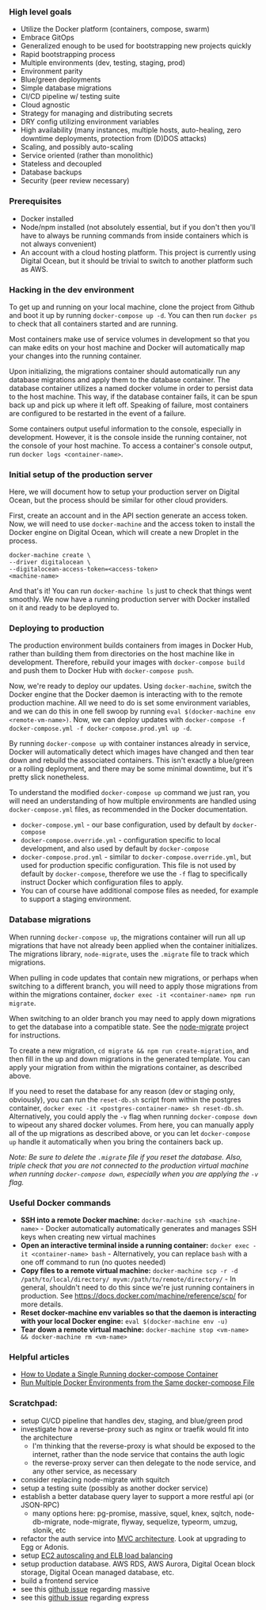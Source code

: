 ### High level goals

- Utilize the Docker platform (containers, compose, swarm)
- Embrace GitOps
- Generalized enough to be used for bootstrapping new projects quickly
- Rapid bootstrapping process
- Multiple environments (dev, testing, staging, prod)
- Environment parity
- Blue/green deployments
- Simple database migrations
- CI/CD pipeline w/ testing suite
- Cloud agnostic
- Strategy for managing and distributing secrets
- DRY config utilizing environment variables
- High availability (many instances, multiple hosts, auto-healing, zero downtime deployments, protection from (D)DOS attacks)
- Scaling, and possibly auto-scaling
- Service oriented (rather than monolithic)
- Stateless and decoupled
- Database backups
- Security (peer review necessary)

### Prerequisites

- Docker installed
- Node/npm installed (not absolutely essential, but if you don't then you'll have to always be running commands from inside containers which is not always convenient)
- An account with a cloud hosting platform. This project is currently using Digital Ocean, but it should be trivial to switch to another platform such as AWS.

### Hacking in the dev environment

To get up and running on your local machine, clone the project from Github and boot it up by running `docker-compose up -d`. You can then run `docker ps` to check that all containers started and are running.

Most containers make use of service volumes in development so that you can make edits on your host machine and Docker will automatically map your changes into the running container.

Upon initializing, the migrations container should automatically run any database migrations and apply them to the database container. The database container utilizes a named docker volume in order to persist data to the host machine. This way, if the database container fails, it can be spun back up and pick up where it left off. Speaking of failure, most containers are configured to be restarted in the event of a failure.

Some containers output useful information to the console, especially in development. However, it is the console inside the running container, not the console of your host machine. To access a container's console output, run `docker logs <container-name>`.

### Initial setup of the production server

Here, we will document how to setup your production server on Digital Ocean, but the process should be similar for other cloud providers.

First, create an account and in the API section generate an access token. Now, we will need to use `docker-machine` and the access token to install the Docker engine on Digital Ocean, which will create a new Droplet in the process.

```
docker-machine create \
--driver digitalocean \
--digitalocean-access-token=<access-token>
<machine-name>
```

And that's it! You can run `docker-machine ls` just to check that things went smoothly. We now have a running production server with Docker installed on it and ready to be deployed to.

### Deploying to production

The production environment builds containers from images in Docker Hub, rather than building them from directories on the host machine like in development. Therefore, rebuild your images with `docker-compose build` and push them to Docker Hub with `docker-compose push`.

Now, we're ready to deploy our updates. Using `docker-machine`, switch the Docker engine that the Docker daemon is interacting with to the remote production machine. All we need to do is set some environment variables, and we can do this in one fell swoop by running `eval $(docker-machine env <remote-vm-name>)`. Now, we can deploy updates with `docker-compose -f docker-compose.yml -f docker-compose.prod.yml up -d`.

By running `docker-compose up` with container instances already in service, Docker will automatically detect which images have changed and then tear down and rebuild the associated containers. This isn't exactly a blue/green or a rolling deployment, and there may be some minimal downtime, but it's pretty slick nonetheless.

To understand the modified `docker-compose up` command we just ran, you will need an understanding of how multiple environments are handled using `docker-compose.yml` files, as recommended in the Docker documentation.

- `docker-compose.yml` - our base configuration, used by default by `docker-compose`
- `docker-compose.override.yml` - configuration specific to local development, and also used by default by `docker-compose`
- `docker-compose.prod.yml` - similar to `docker-compose.override.yml`, but used for production specific configuration. This file is not used by default by `docker-compose`, therefore we use the `-f` flag to specifically instruct Docker which configuration files to apply.
- You can of course have additional compose files as needed, for example to support a staging environment.

### Database migrations

When running `docker-compose up`, the migrations container will run all up migrations that have not already been applied when the container initializes. The migrations library, `node-migrate`, uses the `.migrate` file to track which migrations.

When pulling in code updates that contain new migrations, or perhaps when switching to a different branch, you will need to apply those migrations from within the migrations container, `docker exec -it <container-name> npm run migrate`.

When switching to an older branch you may need to apply down migrations to get the database into a compatible state. See the [node-migrate](https://github.com/tj/node-migrate) project for instructions.

To create a new migration, `cd migrate && npm run create-migration`, and then fill in the up and down migrations in the generated template. You can apply your migration from within the migrations container, as described above.

If you need to reset the database for any reason (dev or staging only, obviously), you can run the `reset-db.sh` script from within the postgres container, `docker exec -it <postgres-container-name> sh reset-db.sh`. Alternatively, you could apply the `-v` flag when running `docker-compose down` to wipeout any shared docker volumes. From here, you can manually apply all of the up migrations as described above, or you can let `docker-compose up` handle it automatically when you bring the containers back up.

_Note: Be sure to delete the `.migrate` file if you reset the database. Also, triple check that you are not connected to the production virtual machine when running `docker-compose down`, especially when you are applying the `-v` flag._

### Useful Docker commands

- **SSH into a remote Docker machine:** `docker-machine ssh <machine-name>` - Docker automatically automatically generates and manages SSH keys when creating new virtual machines
- **Open an interactive terminal inside a running container:** `docker exec -it <container-name> bash` - Alternatively, you can replace `bash` with a one off command to run (no quotes needed)
- **Copy files to a remote virtual machine:** `docker-machine scp -r -d /path/to/local/directory/ myvm:/path/to/remote/directory/` - In general, shouldn't need to do this since we're just running containers in production. See https://docs.docker.com/machine/reference/scp/ for more details.
- **Reset docker-machine env variables so that the daemon is interacting with your local Docker engine:** `eval $(docker-machine env -u)`
- **Tear down a remote virtual machine:** `docker-machine stop <vm-name> && docker-machine rm <vm-name>`

### Helpful articles

- [How to Update a Single Running docker-compose Container](https://staxmanade.com/2016/09/how-to-update-a-single-running-docker-compose-container/)
- [Run Multiple Docker Environments from the Same docker-compose File](https://staxmanade.com/2016/07/run-multiple-docker-environments--qa--beta--prod--from-the-same-docker-compose-file-/)

### Scratchpad:

- setup CI/CD pipeline that handles dev, staging, and blue/green prod
- investigate how a reverse-proxy such as nginx or traefik would fit into the architecture
  - I'm thinking that the reverse-proxy is what should be exposed to the internet, rather than the node service that contains the auth logic
  - the reverse-proxy server can then delegate to the node service, and any other service, as necessary
- consider replacing node-migrate with squitch
- setup a testing suite (possibly as another docker service)
- establish a better database query layer to support a more restful api (or JSON-RPC)
  - many options here: pg-promise, massive, squel, knex, sqitch, node-db-migrate, node-migrate, flyway, sequelize, typeorm, umzug, slonik, etc
- refactor the auth service into [MVC architecture](https://itnext.io/a-new-and-better-mvc-pattern-for-node-express-478a95b09155). Look at upgrading to Egg or Adonis.
- setup [EC2 autoscaling and ELB load balancing](https://docs.aws.amazon.com/autoscaling/ec2/userguide/autoscaling-load-balancer.html)
- setup production database. AWS RDS, AWS Aurora, Digital Ocean block storage, Digital Ocean managed database, etc.
- build a frontend service
- see this [github issue](https://github.com/dmfay/massive-js/issues/663#issuecomment-459915014) regarding massive
- see this [github issue](https://github.com/brianc/node-postgres/issues/1151#issuecomment-461534295) regarding express
